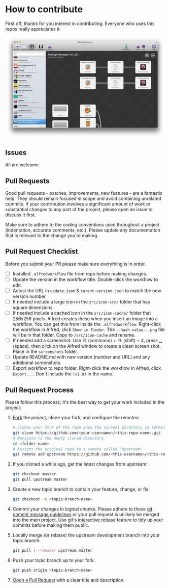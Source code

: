 # How to contribute
First off, thanks for you interest in contributing. Everyone who uses this repos really appreciates it.

![alt text][alfred]

## Issues
All are welcome.

## Pull Requests
Good pull requests - patches, improvements, new features - are a fantastic help.
They should remain focused in scope and avoid containing unrelated commits. If
your contribution involves a significant amount of work or substantial changes
to any part of the project, please open an issue to discuss it first.

Make sure to adhere to the coding conventions used throughout a project
(indentation, accurate comments, etc.). Please update any documentation that is
relevant to the change you're making.

## Pull Request Checklist
Before you submit your PR please make sure everything is in order.

- [ ] Installed `.alfredworkflow` file from repo before making changes.
- [ ] Update the version in the workflow title. Double-click the workflow to edit.
- [ ] Adjust the URL in `update.json` & `curent-version.json` to match the new version number
- [ ] If needed include a large icon in the `src/icon-src/` folder that has square dimensions.
- [ ] If needed include a cached icon in the `src/icon-cache/` folder that 256x256 pixels. Alfred creates these when you insert an image into a workflow. You can get this from inside the `.alfredworkflow`. Right-click the workflow in Alfred, click `Show in Finder`. The `--hash-value--.png` file will be in that folder. Copy to `/src/icon-cache` and rename.
- [ ] If needed add a screenshot. Use ⌘ (command) + ⇧ (shift) + 4, press ␣ (space), then click on the Alfred window to create a clean screen shot. Place in the `screenshots` folder.
- [ ] Update README.md with new version (number and URL) and any additional screenshots.
- [ ] Export workflow to repo folder. Right-click the workflow in Alfred, click `Export...`. Don't include the `(v1.0)` in the name.

## Pull Request Process
Please follow this process; it's the best way to get your work included in the
project:

1. [Fork](http://help.github.com/fork-a-repo/) the project, clone your fork,
   and configure the remotes:

   ```bash
   # Clones your fork of the repo into the current directory in terminal
   git clone https://github.com/<your-username>/<this-repo-name>.git
   # Navigate to the newly cloned directory
   cd <folder-name>
   # Assigns the original repo to a remote called "upstream"
   git remote add upstream https://github.com/<this-username>/<this-repo-name>.git
   ```

2. If you cloned a while ago, get the latest changes from upstream:

   ```bash
   git checkout master
   git pull upstream master
   ```

3. Create a new topic branch to contain your feature, change, or fix:

   ```bash
   git checkout -b <topic-branch-name>
   ```

4. Commit your changes in logical chunks. Please adhere to these [git commit
   message guidelines](http://tbaggery.com/2008/04/19/a-note-about-git-commit-messages.html)
   or your pull request is unlikely be merged into the main project. Use git's
   [interactive rebase](https://help.github.com/articles/interactive-rebase)
   feature to tidy up your commits before making them public.

5. Locally merge (or rebase) the upstream development branch into your topic
   branch:

   ```bash
   git pull [--rebase] upstream master
   ```

6. Push your topic branch up to your fork:

   ```bash
   git push origin <topic-branch-name>
   ```

7. [Open a Pull Request](https://help.github.com/articles/using-pull-requests)
   with a clear title and description.

[alfred]: ./screenshots/alfred.png "Alfred Workflow"
